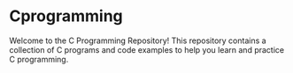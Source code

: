 # Cprogramming
Welcome to the C Programming Repository! This repository contains a collection of C programs and code examples to help you learn and practice C programming.
